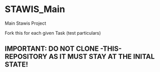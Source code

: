 STAWIS_Main
===========

Main Stawis Project

Fork this for each given Task (test particulars)

IMPORTANT: DO NOT CLONE -THIS- REPOSITORY AS IT MUST STAY AT THE INITAL STATE!
----------
